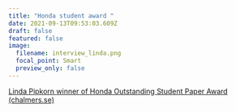 ```yaml
---
title: "Honda student award "
date: 2021-09-13T09:53:03.609Z
draft: false
featured: false
image:
  filename: interview_linda.png
  focal_point: Smart
  preview_only: false
---
```

<!--StartFragment-->

[Linda Pipkorn winner of Honda Outstanding Student Paper Award (chalmers.se)](https://intranet.chalmers.se/en/current/news/linda-pipkorn-winner-of-honda-outstanding-student-paper-award/)

<!--EndFragment-->